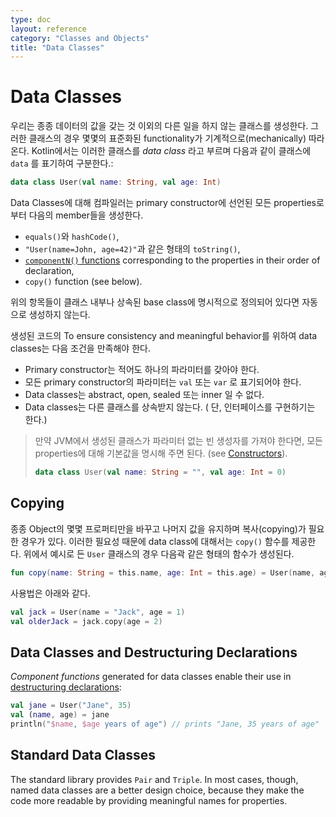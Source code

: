 ```yaml
---
type: doc
layout: reference
category: "Classes and Objects"
title: "Data Classes"
---
```


# Data Classes

우리는 종종 데이터의 값을 갖는 것 이외의 다른 일을 하지 않는 클래스를 생성한다. 그러한 클래스의 경우 몇몇의 표준화된 functionality가 기계적으로(mechanically) 따라온다. Kotlin에서는 이러한 클래스를 _data class_ 라고 부르며 다음과 같이 클래스에 `data` 를 표기하여 구분한다.:
 
``` kotlin
data class User(val name: String, val age: Int)
```

Data Classes에 대해 컴파일러는 primary constructor에 선언된 모든 properties로 부터 다음의 member들을 생성한다. 
  
  * `equals()`와 `hashCode()`, 
  * `"User(name=John, age=42)"`과 같은 형태의 `toString()`,
  * [`componentN()` functions](multi-declarations.html) corresponding to the properties in their order of declaration,
  * `copy()` function (see below).
  
위의 항목들이 클래스 내부나 상속된 base class에 명시적으로 정의되어 있다면 자동으로 생성하지 않는다.

생성된 코드의 To ensure consistency and meaningful behavior를 위하여 data classes는 다음 조건을 만족해야 한다.

  * Primary constructor는 적어도 하나의 파라미터를 갖아야 한다.
  * 모든 primary constructor의 파라미터는 `val` 또는 `var` 로 표기되어야 한다.
  * Data classes는 abstract, open, sealed 또는 inner 일 수 없다.
  * Data classes는 다른 클래스를 상속받지 않는다. ( 단, 인터페이스를 구현하기는 한다.)
  
> 만약 JVM에서 생성된 클래스가 파라미터 없는 빈 생성자를 가져야 한다면, 모든 properties에 대해 기본값을 명시해 주면 된다.
> (see [Constructors](classes.html#constructors)).
>
> ``` kotlin
> data class User(val name: String = "", val age: Int = 0)
> ```

## Copying
  
종종 Object의 몇몇 프로퍼티만을 바꾸고 나머지 값을 유지하며 복사(copying)가 필요한 경우가 있다. 이러한 필요성 때문에 data class에 대해서는 `copy()` 함수를 제공한다. 위에서 예시로 든 `User` 클래스의 경우 다음곽 같은 형태의 함수가 생성된다.
     
``` kotlin
fun copy(name: String = this.name, age: Int = this.age) = User(name, age)     
```     

사용법은 아래와 같다. 

``` kotlin
val jack = User(name = "Jack", age = 1)
val olderJack = jack.copy(age = 2)
```

## Data Classes and Destructuring Declarations

_Component functions_ generated for data classes enable their use in [destructuring declarations](multi-declarations.html):

``` kotlin
val jane = User("Jane", 35) 
val (name, age) = jane
println("$name, $age years of age") // prints "Jane, 35 years of age"
```

## Standard Data Classes

The standard library provides `Pair` and `Triple`. In most cases, though, named data classes are a better design choice, 
because they make the code more readable by providing meaningful names for properties.
